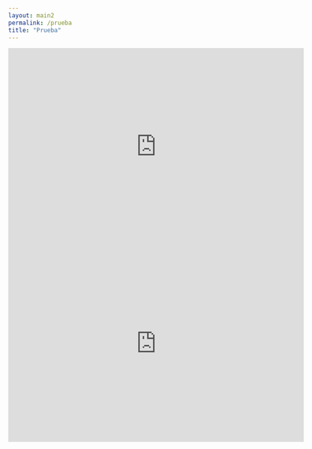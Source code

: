 ```yaml
---
layout: main2
permalink: /prueba
title: "Prueba"
---
```



<main class="home" id="post" role="main" itemprop="mainContentOfPage" itemscope="itemscope" itemtype="http://schema.org/Blog">
     <iframe frameBorder="0" style="height: 400px;width: 600px;" allowfullscreen src="https://vidfast.co/embed-4vo4457ml4fn.html" sandbox="allow-scripts">
            <p>onlystream.</p>
            </iframe>
     <iframe frameBorder="0" style="height: 400px;width: 600px;" allowfullscreen src="https://vidfast.co/embed-4vo4457ml4fn.html" sandbox="allow-same-origin allow-scripts">
            <p>Fembed.</p>
            </iframe>




</main>